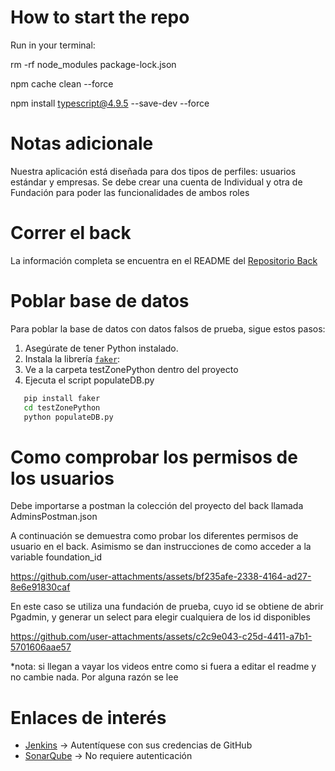 # How to start the repo

Run in your terminal:

rm -rf node_modules package-lock.json

npm cache clean --force

npm install typescript@4.9.5 --save-dev --force

# Notas adicionale
Nuestra aplicación está diseñada para dos tipos de perfiles: usuarios estándar y empresas. Se debe crear una cuenta de Individual  y otra de Fundación para poder las funcionalidades de ambos roles

# Correr el back

La información completa se encuentra en el README del [Repositorio Back](https://github.com/isis3710-uniandes/ISIS3710_202510_S1_E2_Back) 

# Poblar base de datos

Para poblar la base de datos con datos falsos de prueba, sigue estos pasos:

1. Asegúrate de tener Python instalado.
2. Instala la librería [`faker`](https://pypi.org/project/Faker/):
3. Ve a la carpeta testZonePython dentro del proyecto
4. Ejecuta el script populateDB.py
```bash 
   pip install faker 
   cd testZonePython 
   python populateDB.py
```
   


# Como comprobar los permisos de los usuarios

Debe importarse a postman la colección del proyecto del back llamada AdminsPostman.json

A continuación se demuestra como probar los diferentes permisos de usuario en el back. Asimismo se dan instrucciones de como acceder a la variable foundation_id



https://github.com/user-attachments/assets/bf235afe-2338-4164-ad27-8e6e91830caf



En este caso se utiliza una fundación de prueba, cuyo id se obtiene de abrir Pgadmin, y generar un select para elegir cualquiera de los id disponibles



https://github.com/user-attachments/assets/c2c9e043-c25d-4411-a7b1-5701606aae57


*nota: si llegan a vayar los videos entre como si fuera a editar el readme y no cambie nada. Por alguna razón se lee 

# Enlaces de interés

- [Jenkins](http://157.253.238.75:8080/jenkins-isis2603/) -> Autentíquese con sus credencias de GitHub
- [SonarQube](http://157.253.238.75:8080/sonar-isis2603/) -> No requiere autenticación
